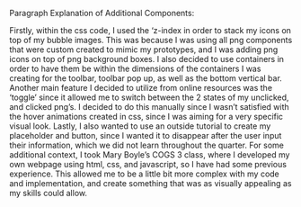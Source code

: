 Paragraph Explanation of Additional Components:

Firstly, within the css code, I used the ‘z-index in order to stack my icons on top of my bubble images. This was because I was using all png components that were custom created to mimic my prototypes, and I was adding png icons on top of png background boxes. I also decided to use containers in order to have them be within the dimensions of the containers I was creating for the toolbar, toolbar pop up, as well as the bottom vertical bar. Another main feature I decided to utilize from online resources was the ‘toggle’ since it allowed me to switch between the 2 states of my unclicked, and clicked png’s. I decided to do this manually since I wasn’t satisfied with the hover animations created in css, since I was aiming for a very specific visual look. Lastly, I also wanted to use an outside tutorial to create my placeholder and button, since I wanted it to disappear after the user input their information, which we did not learn throughout the quarter. For some additional context, I took Mary Boyle’s COGS 3 class, where I developed my own webpage using html, css, and javascript, so I have had some previous experience. This allowed me to be a little bit more complex with my code and implementation, and create something that was as visually appealing as my skills could allow. 
